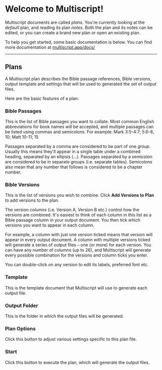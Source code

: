 # Welcome to Multiscript!

Multiscript documents are called *plans*. You're currently looking at the *default* plan, and reading its plan *notes*. Both the plan and its notes can be edited, or you can create a brand new plan or open an existing plan.

To help you get started, some basic documentation is below. You can find more documentation at [multiscript.app/docs/](https://multiscript.app/docs/)

---

## Plans
A Multiscript plan describes the Bible passage references, Bible versions, output template and settings that will be used to generated the set of output files.

Here are the basic features of a plan:

### Bible Passages
This is the list of Bible passages you want to collate. Most common English abbreviations for book names will be accepted, and multiple passages can be listed using commas and semicolons. For example: Mark 3:5-4:7; 5:6-8, 10; Matt 10-11; 15

Passages separated by a comma are considered to be part of one *group*. Usually this means they'll appear in a single table under a combined heading, separated by an ellipsis (...). Passages separated by a semicolon are considered to be in separate groups (i.e. separate tables). Semicolons also mean that any number that follows is considered to be a chapter number.

### Bible Versions
This is the list of versions you wish to combine. Click **Add Versions to Plan** to add versions to the plan.

The version *columns* (i.e. Version A, Version B etc.) control how the versions are combined. It's easiest to think of each column in this list as a Bible passage column in your output document. You then tick which versions you want to appear in each column.

For example, a column with just one version ticked means that version will appear in every output document. A column with multiple versions ticked will generate a series of output files – one (or more) for each version. You can have any number of columns (up to 26), and Multiscript will generate every possible combination for the versions and column ticks you enter.

You can double-click on any version to edit its labels, preferred font etc.

### Template
This is the template document that Multiscript will use to generate each output file.

### Output Folder
This is the folder in which the output files will be generated.

### Plan Options
Click this button to adjust various settings specific to this plan file.

### Start
Click this button to execute the plan, which will generate the output files.
